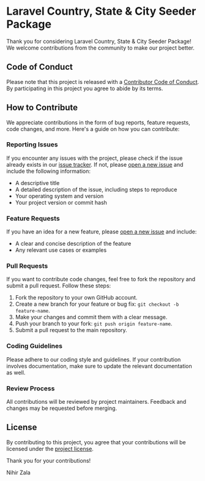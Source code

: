 # Laravel Country, State & City Seeder Package

Thank you for considering Laravel Country, State & City Seeder Package! We welcome contributions from the community to make our project better.

## Code of Conduct

Please note that this project is released with a [Contributor Code of Conduct](CODE_OF_CONDUCT.md). By participating in this project you agree to abide by its terms.

## How to Contribute

We appreciate contributions in the form of bug reports, feature requests, code changes, and more. Here's a guide on how you can contribute:

### Reporting Issues

If you encounter any issues with the project, please check if the issue already exists in our [issue tracker](https://github.com/Nihirz/csc/issues). If not, please [open a new issue](https://github.com/Nihirz/csc/issues/new) and include the following information:

- A descriptive title
- A detailed description of the issue, including steps to reproduce
- Your operating system and version
- Your project version or commit hash

### Feature Requests

If you have an idea for a new feature, please [open a new issue](https://github.com/Nihirz/csc/issues/new) and include:

- A clear and concise description of the feature
- Any relevant use cases or examples

### Pull Requests

If you want to contribute code changes, feel free to fork the repository and submit a pull request. Follow these steps:

1. Fork the repository to your own GitHub account.
2. Create a new branch for your feature or bug fix: `git checkout -b feature-name`.
3. Make your changes and commit them with a clear message.
4. Push your branch to your fork: `git push origin feature-name`.
5. Submit a pull request to the main repository.

### Coding Guidelines

Please adhere to our coding style and guidelines. If your contribution involves documentation, make sure to update the relevant documentation as well.

### Review Process

All contributions will be reviewed by project maintainers. Feedback and changes may be requested before merging.

## License

By contributing to this project, you agree that your contributions will be licensed under the [project license](LICENSE).

Thank you for your contributions!

Nihir Zala
